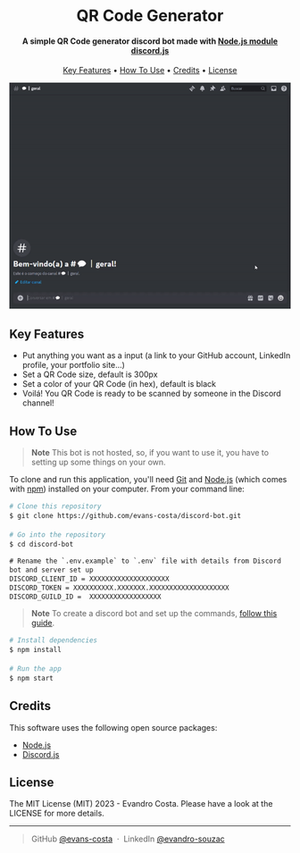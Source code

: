 <h1 align="center">
  <br>
   QR Code Generator
  <br>
</h1>
<h4 align="center">A simple QR Code generator discord bot made with <a href="https://discord.js.org/" target="_blank">Node.js module discord.js</a></h4>

<p align="center">
  <a href="#key-features">Key Features</a> •
  <a href="#how-to-use">How To Use</a> •
  <a href="#credits">Credits</a> •
  <a href="#license">License</a>
</p>

<p align="center">
  <img src="https://github.com/evans-costa/discord-bot/blob/main/src/images/discord-qrgen.gif?raw=true">
</p>

## Key Features

* Put anything you want as a input (a link to your GitHub account, LinkedIn profile, your portfolio site...)
* Set a QR Code size, default is 300px
* Set a color of your QR Code (in hex), default is black
* Voilá! You QR Code is ready to be scanned by someone in the Discord channel!

## How To Use

> **Note**
> This bot is not hosted, so, if you want to use it, you have to setting up some things on your own.

To clone and run this application, you'll need [Git](https://git-scm.com) and [Node.js](https://nodejs.org/en/download/) (which comes with [npm](http://npmjs.com)) installed on your computer. From your command line:

```bash
# Clone this repository
$ git clone https://github.com/evans-costa/discord-bot.git

# Go into the repository
$ cd discord-bot
```

```dotenv
# Rename the `.env.example` to `.env` file with details from Discord bot and server set up
DISCORD_CLIENT_ID = XXXXXXXXXXXXXXXXXXXX
DISCORD_TOKEN = XXXXXXXXXX.XXXXXXX.XXXXXXXXXXXXXXXXXXXX
DISCORD_GUILD_ID =  XXXXXXXXXXXXXXXXXX
```
> **Note**
> To create a discord bot and set up the commands, [follow this guide](https://discordjs.guide/#before-you-begin).

```bash
# Install dependencies
$ npm install

# Run the app
$ npm start
```

## Credits

This software uses the following open source packages:

- [Node.js](https://nodejs.org/)
- [Discord.js](https://discord.js.org)

## License

The MIT License (MIT) 2023 - Evandro Costa. Please have a look at the LICENSE for more details.

---
> GitHub [@evans-costa](https://github.com/evans-costa) &nbsp;&middot;&nbsp;
> LinkedIn [@evandro-souzac](https://www.linkedin.com/in/evandro-souzac/)
